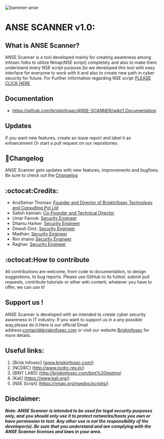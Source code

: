 
![bannner-anse](https://cloud.githubusercontent.com/assets/16552643/25836591/c33b983c-34a5-11e7-89da-76ed810bacac.png)
# ANSE SCANNER v1.0:
## What is ANSE Scanner?
ANSE Scanner is a tool developed mainly for creating awareness among infosec folks to utilize Nmap(NSE script) completely 
and also to make them understand every NSE script purpose.So we developed this tool with easy interface for everyone to work 
with it and also to create new path in cyber security for future.
For Further information regarding  NSE script [PLEASE CLICK HERE](https://nmap.org/nsedoc/scripts/)

## Documentation
* https://github.com/briskinfosec/ANSE-SCANNER/wiki/1.Documentation

## Updates
If you want new features, create an issue report and label it as enhancement Or start a pull request on our repositories.

## :scroll:Changelog
ANSE Scanner gets updates with new features, improvements and bugfixes. Be sure to check out the [Changelog](https://github.com/briskinfosec/ANSE-SCANNER/wiki/2.Change-log)

## :octocat:Credits:
* ArulSelvar Thomas: [Founder and Director of BriskInfosec Technology and Consulting Pvt Ltd](https://in.linkedin.com/in/briskinfosec)
* Satish kannan: [Co-Founder and Technical Director](https://in.linkedin.com/in/briskinfosec)
* Umar Farook: [Security Engineer](https://in.linkedin.com/in/briskinfosec)
* Dhamu Harker: [Security Engineer](https://in.linkedin.com/in/briskinfosec)
* Dinesh Dinz: [Security Engineer](https://in.linkedin.com/in/briskinfosec)
* Madhan: [Security Engineer](https://in.linkedin.com/in/briskinfosec)
* Rini shaino  [Security Engineer](https://in.linkedin.com/in/briskinfosec)
* Raghav: [Security Engineer](https://in.linkedin.com/in/briskinfosec)



## :octocat:How to contribute
All contributions are welcome, from code to documentation, to design suggestions, to bug reports.
Please use GitHub to its fullest. submit pull requests, contribute tutorials or other wiki content, whatever 
you have to offer, we can use it!

## Support us !
ANSE Scanner is developed with an intended to create cyber security awareness in IT industry. If you want to support us 
in a any possible way,please do it.Here is our official Email address:contact@briskinfosec.com or visit our website [Briskinfosec](http://www.briksinfosec.com) for more details.

## Useful links:
 1. [Brisk Infosec] (www.briskinfosec.com/)
 2. [NCDRC] (http://www.ncdrc.res.in/)
 3. [BINT LABS] (http://briskinfosec.com/bint%20testing)
 4. [Kali] (https://www.kali.org/)
 5. [NSE Script] (https://nmap.org/nsedoc/scripts/)
 
## Disclaimer:

***Note: ANSE Scanner is intended to be used for legal security purposes only, and you should only use it to protect networks/hosts
you own or have permission to test. Any other use is not the responsibility of the developer(s). Be sure that you understand and
are complying with the ANSE Scanner licenses and laws in your area.***
